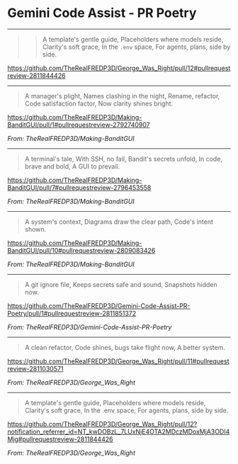 # Gemini Code Assist - PR Poetry

---

  > > A template's gentle guide,
  > > Placeholders where models reside,
  > > Clarity's soft grace,
  > > In the `.env` space,
  > > For agents, plans, side by side.

  <https://github.com/TheRealFREDP3D/George_Was_Right/pull/12#pullrequestreview-2811844426>
  
---
  
  > A manager's plight,
  > Names clashing in the night,
  > Rename, refactor,
  > Code satisfaction factor,
  > Now clarity shines bright.

  <https://github.com/TheRealFREDP3D/Making-BanditGUI/pull/1#pullrequestreview-2792740907>
  
  _From: TheRealFREDP3D/Making-BanditGUI_

---

  > A terminal's tale,
  > With SSH, no fail,
  > Bandit's secrets unfold,
  > In code, brave and bold,
  > A GUI to prevail.

  <https://github.com/TheRealFREDP3D/Making-BanditGUI/pull/7#pullrequestreview-2796453558>
  
  _From: TheRealFREDP3D/Making-BanditGUI_

---

  > A system's context,
  > Diagrams draw the clear path,
  > Code's intent shown.

  <https://github.com/TheRealFREDP3D/Making-BanditGUI/pull/10#pullrequestreview-2809083426>
  
  _From: TheRealFREDP3D/Making-BanditGUI_

---

  > A git ignore file,
  > Keeps secrets safe and sound,
  > Snapshots hidden now.

  <https://github.com/TheRealFREDP3D/Gemini-Code-Assist-PR-Poetry/pull/1#pullrequestreview-2811851372>
  
  _From: TheRealFREDP3D/Gemini-Code-Assist-PR-Poetry_

---

  > A clean refactor,
  > Code shines, bugs take flight now,
  > A better system.

  <https://github.com/TheRealFREDP3D/George_Was_Right/pull/11#pullrequestreview-2811030571>
  
  _From: TheRealFREDP3D/George_Was_Right_

---

  > A template's gentle guide,
  > Placeholders where models reside,
  > Clarity's soft grace,
  > In the .env space,
  > For agents, plans, side by side.

  <https://github.com/TheRealFREDP3D/George_Was_Right/pull/12?notification_referrer_id=NT_kwDOBzL_7LUxNjE4OTA2MDczMDoxMjA3ODI4Mjg#pullrequestreview-2811844426>
  
  _From: TheRealFREDP3D/George_Was_Right_

